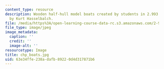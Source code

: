 ```yaml
---
content_type: resource
description: Wooden half-hull model boats created by students in 2.993. Photograph
  by Kurt Hasselbalch.
file: /media/https%3A/open-learning-course-data-rc.s3.amazonaws.com/2-993-special-topics-in-mechanical-engineering-the-art-and-science-of-boat-design-january-iap-2007/63e34ffe238adafb89220d4d317871b6_chp_boats.jpg
file_type: image/jpeg
image_metadata:
  caption: ''
  credit: ''
  image-alt: ''
resourcetype: Image
title: chp_boats.jpg
uid: 63e34ffe-238a-dafb-8922-0d4d317871b6
---
```

